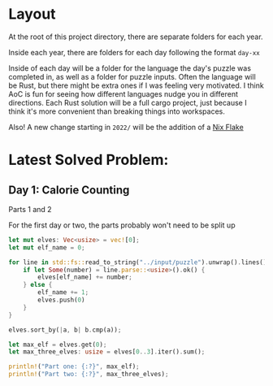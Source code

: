 # Layout

At the root of this project directory, there are separate folders for
each year.

Inside each year, there are folders for each day following the format
`day-xx`

Inside of each day will be a folder for the language the day's puzzle
was completed in, as well as a folder for puzzle inputs. Often the
language will be Rust, but there might be extra ones if I was feeling
very motivated. I think AoC is fun for seeing how different languages
nudge you in different directions. Each Rust solution will be a full
cargo project, just because I think it's more convenient than breaking
things into workspaces.

Also! A new change starting in `2022/` will be the addition of a [Nix
Flake](https://nixos.wiki/wiki/Flakes)

# Latest Solved Problem:

## Day 1: Calorie Counting

Parts 1 and 2

For the first day or two, the parts probably won't need to be split up

``` rust
let mut elves: Vec<usize> = vec![0];
let mut elf_name = 0;

for line in std::fs::read_to_string("../input/puzzle").unwrap().lines() {
    if let Some(number) = line.parse::<usize>().ok() {
        elves[elf_name] += number;
    } else {
        elf_name += 1;
        elves.push(0)
    }
}

elves.sort_by(|a, b| b.cmp(a));

let max_elf = elves.get(0);
let max_three_elves: usize = elves[0..3].iter().sum();

println!("Part one: {:?}", max_elf);
println!("Part two: {:?}", max_three_elves);
```
